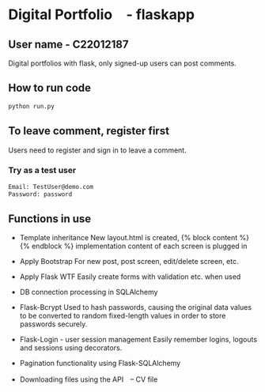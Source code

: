 # Digital Portfolio　- flaskapp
## User name - C22012187
Digital portfolios with flask, only signed-up users can post comments.

## How to run code
```bash
python run.py
```

## To leave comment, register first
Users need to register and sign in to leave a comment.

### Try as a test user
```bash
Email: TestUser@demo.com
Password: password
```


## Functions in use
- Template inheritance
New layout.html is created, {% block content %} {% endblock %} implementation content of each screen is plugged in

- Apply Bootstrap
For new post, post screen, edit/delete screen, etc.

- Apply Flask WTF
Easily create forms with validation etc. when used

- DB connection processing in SQLAlchemy
- Flask-Bcrypt
Used to hash passwords, causing the original data values to be converted to random fixed-length values in order to store passwords securely.

- Flask-Login - user session management
Easily remember logins, logouts and sessions using decorators.

- Pagination functionality using Flask-SQLAlchemy

- Downloading files using the API　– CV file

